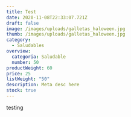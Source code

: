 ```yaml
---
title: Test
date: 2020-11-08T22:33:07.721Z
draft: false
image: /images/uploads/galletas_haloween.jpg
thumb: /images/uploads/galletas_haloween.jpg
category:
  - Saludables
overview:
  categoria: Saludable
  number: 50
productWeight: 60
price: 25
listWeight: "50"
description: Meta desc here
stock: true
---
```

testing